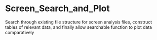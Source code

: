 # Screen_Search_and_Plot
Search through existing file structure for screen analysis files, construct tables of relevant data, and finally allow searchable function to plot data comparatively
